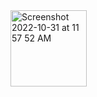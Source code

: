 <img width="122" alt="Screenshot 2022-10-31 at 11 57 52 AM" src="https://user-images.githubusercontent.com/92196450/198945110-7a9208c2-1d61-4199-bb31-f86212ec9073.png">
